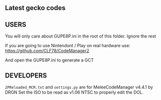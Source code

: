 ## Latest gecko codes

## USERS
You will only care about GUPE8P.ini in the root of this folder. Ignore the rest


If you are going to use Nintendont / Play on real hardware use:
https://github.com/CLF78/CodeManager2

And open the GUPE8P.ini to generate a GCT

## DEVELOPERS
`2PReloaded_MCM.txt` and `settings.py` are for MeleeCodeManager v4.4.1 by DRGN
Set the ISO to be read as v1.06 NTSC to properly edit the DOL.
